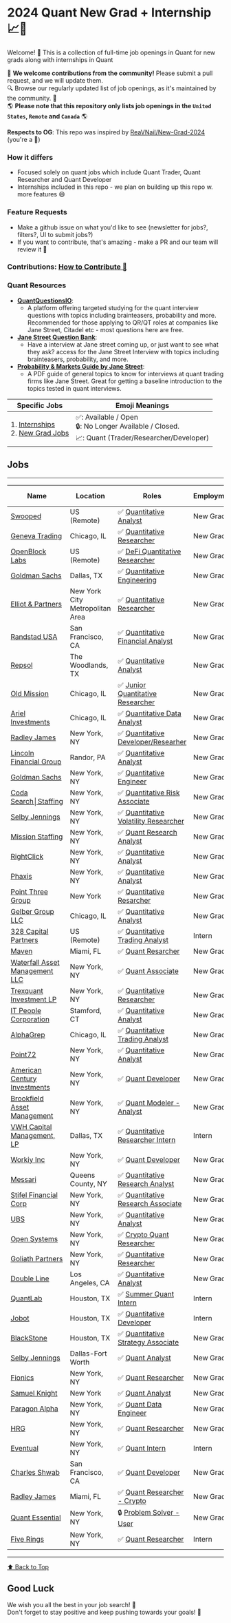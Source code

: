 # 2024 Quant New Grad + Internship  📈💼

Welcome! 🎉
This is a collection of full-time job openings in Quant for new grads along with internships in Quant

🙏 **We welcome contributions from the community!** Please submit a pull request, and we will update them. <br/>
🔍 Browse our regularly updated list of job openings, as it's maintained by the community. 🚀 <br/>
🌎 **Please note that this repository only lists job openings in the `United States`, `Remote` and `Canada`** 🌎 <br/>

<b>Respects to OG</b>: This repo was inspired by [ReaVNail/New-Grad-2024](https://github.com/ReaVNaiL/New-Grad-2024) (you're a 🐐)

### How it differs
- Focused solely on quant jobs which include Quant Trader, Quant Researcher and Quant Developer
- Internships included in this repo - we plan on building up this repo w. more features 😄 

### Feature Requests
- Make a github issue on what you'd like to see (newsletter for jobs?, filters?, UI to submit jobs?)
- If you want to contribute, that's amazing - make a PR and our team will review it 🎉

### Contributions: [How to Contribute 💬](../parent/How_to_contribute.md)

### Quant Resources 
- **[QuantQuestionsIO](https://quantquestions.io)**:
  - A platform offering targeted studying for the quant interview questions with topics including brainteasers, probability and more. Recommended for those applying to QR/QT roles at companies like Jane Street, Citadel etc - most questions here are free. 
- **[Jane Street Question Bank](https://quantquestions.io/playlist/jane-street)**:
  - Have a interview at Jane street coming up, or just want to see what they ask? access for the Jane Street Interview with topics including brainteasers, probability, and more. 
- **[Probability & Markets Guide by Jane Street](https://www.janestreet.com/static/pdfs/trading-interview.pdf)**:
  - A PDF guide of general topics to know for interviews at quant trading firms like Jane Street. Great for getting a baseline introduction to the topics tested in quant interviews.


| Specific Jobs| Emoji Meanings|
|---------------|----------------|
|1. [Internships](../parent/Newgrad-Jobs.md)</br>2. [New Grad Jobs](../parent/Intern-Jobs.md)|✅: Available / Open</br> 🔒: No Longer Available / Closed.</br> 📈: Quant (Trader/Researcher/Developer)</br>|


## Jobs
---
| Name              | Location     | Roles                | Employment | Date Added <br> mm/dd/yyyy |
| ----------------- | ------------ | -------------------- | ------------ | --------------------------- | 
| [Swooped](https://app.swooped.co/job-postings/56c45cc6-dcc5-4333-a59a-a4dfc21a75db) | US (Remote) | ✅ [Quantitative Analyst](https://app.swooped.co/job-postings/56c45cc6-dcc5-4333-a59a-a4dfc21a75db) | New Grad | 05/08/2024 |
| [Geneva Trading](https://www.genevatrading.com/careers-open-positions/?gh_jid=4347817007) | Chicago, IL | ✅ [Quantitative Researcher](https://www.genevatrading.com/careers-open-positions/?gh_jid=4347817007) | New Grad | 05/08/2024 |
| [OpenBlock Labs](https://wellfound.com/jobs/2680019-quantitative-researcher) | US (Remote) | ✅ [DeFi Quantitative Researcher](https://wellfound.com/jobs/2680019-quantitative-researcher) | New Grad | 05/08/2024 |
| [Goldman Sachs](https://hdpc.fa.us2.oraclecloud.com/hcmUI/CandidateExperience/en/sites/LateralHiring/job/117140?mode=job) | Dallas, TX | ✅ [Quantitative Engineering](https://hdpc.fa.us2.oraclecloud.com/hcmUI/CandidateExperience/en/sites/LateralHiring/job/117140?mode=job) | New Grad | 05/08/2024 |
| [Elliot & Partners](https://www.linkedin.com/jobs/search/?alertAction=viewjobs&currentJobId=3917571927) | New York City Metropolitan Area | ✅ [Quantitative Researcher](https://www.linkedin.com/jobs/search/?alertAction=viewjobs&currentJobId=3917571927) | New Grad | 05/08/2024 |
| [Randstad USA](https://www.randstadusa.com/jobs/4/1051493/quantitative-financial-analyst_san-francisco/) | San Francisco, CA | ✅ [Quantitative Financial Analyst](https://www.randstadusa.com/jobs/4/1051493/quantitative-financial-analyst_san-francisco/) | New Grad | 05/08/2024 |
| [Repsol](https://repsol.wd3.myworkdayjobs.com/Repsol/login?redirect=%2FRepsol%2Fjob%2FHouston%2FQuantitative-Analyst_72886%2Fapply%3Fsource%3DLinkedIn) | The Woodlands, TX | ✅ [Quantitative Analyst](https://repsol.wd3.myworkdayjobs.com/Repsol/login?redirect=%2FRepsol%2Fjob%2FHouston%2FQuantitative-Analyst_72886%2Fapply%3Fsource%3DLinkedIn) | New Grad | 05/08/2024 |
| [Old Mission](https://www.oldmissioncapital.com/careers/?gh_jid=5802927003) | Chicago, IL | ✅ [Junior Quantitative Researcher](https://www.oldmissioncapital.com/careers/?gh_jid=5802927003) | New Grad | 05/07/2024 |
| [Ariel Investments](https://boards.greenhouse.io/arielinvestments/jobs/5977666003) | Chicago, IL | ✅ [Quantitative Data Analyst](https://boards.greenhouse.io/arielinvestments/jobs/5977666003) | New Grad | 05/07/2024 |
| [Radley James](https://www.linkedin.com/jobs/search/?currentJobId=3919850767) | New York, NY | ✅ [Quantitative Developer/Researher](https://www.linkedin.com/jobs/search/?currentJobId=3919850767) | New Grad | 05/07/2024 |
| [Lincoln Financial Group](https://jobs.lincolnfinancial.com/job/Radnor-Quantitative-Analyst%2C-Fixed-Income-PA/1164945500) | Randor, PA | ✅ [Quantitative Analyst](https://jobs.lincolnfinancial.com/job/Radnor-Quantitative-Analyst%2C-Fixed-Income-PA/1164945500) | New Grad | 05/07/2024 |
| [Goldman Sachs](https://hdpc.fa.us2.oraclecloud.com/hcmUI/CandidateExperience/en/sites/LateralHiring/job/121756) | New York, NY | ✅ [Quantitative Engineer](https://hdpc.fa.us2.oraclecloud.com/hcmUI/CandidateExperience/en/sites/LateralHiring/job/121756) | New Grad | 05/07/2024 |
| [Coda Search│Staffing](https://www.linkedin.com/jobs/search/?currentJobId=3918455267) | New York, NY | ✅ [Quantitative Risk Associate](https://www.linkedin.com/jobs/search/?currentJobId=3918455267) | New Grad | 05/06/2024 |
| [Selby Jennings](https://www.linkedin.com/jobs/search/?currentJobId=3915784180) | New York, NY | ✅ [Quantitative Volatility Researcher](https://www.linkedin.com/jobs/search/?currentJobId=3915784180) | New Grad | 05/06/2024 |
| [Mission Staffing](https://www.missionstaffing.com/jobs/equity-quant-research-analyst/) | New York, NY | ✅ [Quant Research Analyst](https://www.missionstaffing.com/jobs/equity-quant-research-analyst/) | New Grad | 05/06/2024 |
| [RightClick](https://www.linkedin.com/jobs/search/?currentJobId=3914057119) | New York, NY | ✅ [Quantitative Analyst](https://www.linkedin.com/jobs/search/?currentJobId=3914057119) | New Grad | 05/04/2024 |
| [Phaxis](https://www2.jobdiva.com/portal/?a=3pjdnwhnx9emmbtbtquolxbs33ip2s01d6nqd9eb3gi1xzyi269zjsp3ytg0yme1&jobid=20790902#/jobs/20790902) | New York, NY | ✅ [Quantitative Analyst](https://www2.jobdiva.com/portal/?a=3pjdnwhnx9emmbtbtquolxbs33ip2s01d6nqd9eb3gi1xzyi269zjsp3ytg0yme1&jobid=20790902#/jobs/20790902) | New Grad | 05/04/2024 |
| [Point Three Group](https://www.pointthree.co/quantitative-researcher-equities/) | New York | ✅ [Quantitative Resarcher](https://www.pointthree.co/quantitative-researcher-equities/) | New Grad | 05/04/2024 |
| [Gelber Group LLC](https://boards.greenhouse.io/gelbergroup/jobs/4312487006?gh_src=c791d8366us) | Chicago, IL | ✅ [Quantitative Analyst](https://boards.greenhouse.io/gelbergroup/jobs/4312487006?gh_src=c791d8366us) | New Grad | 05/04/2024 |
| [328 Capital Partners](https://www.linkedin.com/jobs/search/?currentJobId=3917150420) | US (Remote) | ✅ [Quantitative Trading Analyst](https://www.linkedin.com/jobs/search/?currentJobId=3917150420) | Intern | 05/04/2024 |
| [Maven](https://www.linkedin.com/jobs/search/?currentJobId=3916542295) | Miami, FL | ✅ [Quant Resarcher](https://www.linkedin.com/jobs/search/?currentJobId=3916542295) | New Grad | 05/03/2024 |
| [Waterfall Asset Management LLC](https://globalus232.dayforcehcm.com/CandidatePortal/en-US/waterfall/Posting/View/84) | New York, NY | ✅ [Quant Associate](https://globalus232.dayforcehcm.com/CandidatePortal/en-US/waterfall/Posting/View/84) | New Grad | 05/03/2024 |
| [Trexquant Investment LP](https://www.adzuna.com/details/4562319437?v=856CF11DDE41EAB292B364FAD26DBEB0A731D3FF&r=16427487&ccd=5342bcd3333b4719da0555f756aa256f&frd=abd31b5b48c583ecf5df02b91fe05634) | New York, NY | ✅ [Quantitative Researcher](https://www.adzuna.com/details/4562319437?v=856CF11DDE41EAB292B364FAD26DBEB0A731D3FF&r=16427487&ccd=5342bcd3333b4719da0555f756aa256f&frd=abd31b5b48c583ecf5df02b91fe05634) | New Grad | 05/03/2024 |
| [IT People Corporation](https://www1.jobdiva.com/portal/?a=eujdnwbvnjm8et7unzpqdihmrk0klr06f5lw67kp8aw5zm5onee9jub5l8crjah6&jobid=27052347#/jobs/27052347) | Stamford, CT | ✅ [Quantitative Analyst](https://www1.jobdiva.com/portal/?a=eujdnwbvnjm8et7unzpqdihmrk0klr06f5lw67kp8aw5zm5onee9jub5l8crjah6&jobid=27052347#/jobs/27052347) | New Grad | 05/03/2024 |
| [AlphaGrep](https://boards.greenhouse.io/alphagrepsecurities/jobs/7431976002) | Chicago, IL  | ✅ [Quantitative Trading Analyst](https://boards.greenhouse.io/alphagrepsecurities/jobs/7431976002) | New Grad | 05/02/2024 |
| [Point72](https://careers.point72.com/CSJobDetail?jobName=quantitative-analyst&jobCode=CSS-0012302) | New York, NY | ✅ [Quantitative Analyst](https://careers.point72.com/CSJobDetail?jobName=quantitative-analyst&jobCode=CSS-0012302) | New Grad | 05/02/2024 |
| [American Century Investments](https://americancentury.wd5.myworkdayjobs.com/AmericanCenturyInvestments/job/New-York-New-York/Quantitative-Analyst_R0004810) | New York, NY | ✅ [Quant Developer](https://americancentury.wd5.myworkdayjobs.com/AmericanCenturyInvestments/job/New-York-New-York/Quantitative-Analyst_R0004810) | New Grad | 05/02/2024 |
| [Brookfield Asset Management](https://brookfield.wd5.myworkdayjobs.com/brookfield/job/New-York-New-York/Quant-Modeler---Analyst-Associate_R2036266) | New York, NY | ✅ [Quant Modeler - Analyst](https://brookfield.wd5.myworkdayjobs.com/brookfield/job/New-York-New-York/Quant-Modeler---Analyst-Associate_R2036266) | New Grad | 05/02/2024 |
| [VWH Capital Management, LP](https://www.linkedin.com/jobs/search/?currentJobId=3911242284) | Dallas, TX | ✅ [Quantitative Researcher Intern](https://www.linkedin.com/jobs/search/?currentJobId=3911242284) | Intern | 04/27/2024 |
| [Workiy Inc](https://workiy.zohorecruit.com/recruit/ViewJob.na?digest=Jp6.y8Tm4LbXlkuU70GSWTyI2kdJPKYRaWTnx3AFR.c-&embedsource=LinkedIn%2BLimited%2BListings) | New York, NY | ✅ [Quant Developer](https://workiy.zohorecruit.com/recruit/ViewJob.na?digest=Jp6.y8Tm4LbXlkuU70GSWTyI2kdJPKYRaWTnx3AFR.c-&embedsource=LinkedIn%2BLimited%2BListings) | New Grad | 04/27/2024 |
| [Messari](https://boards.greenhouse.io/messari/jobs/4412840005?gh_src=9ebabf7b5us) | Queens County, NY | ✅ [Quantitative Research Analyst](https://boards.greenhouse.io/messari/jobs/4412840005?gh_src=9ebabf7b5us) | New Grad | 04/26/2024 |
| [Stifel Financial Corp](https://recruiting2.ultipro.com/STI1000/JobBoard/7131f55d-3a00-3cd5-f318-20630d8f7bee/OpportunityDetail?opportunityId=71c3768e-83c8-4be5-856d-4d450eabd6b0) | New York, NY | ✅ [Quantitative Research Associate](https://recruiting2.ultipro.com/STI1000/JobBoard/7131f55d-3a00-3cd5-f318-20630d8f7bee/OpportunityDetail?opportunityId=71c3768e-83c8-4be5-856d-4d450eabd6b0) | New Grad | 04/26/2024 |
| [UBS](https://jobs.ubs.com/TGnewUI/Search/home/HomeWithPreLoad?jobid=300482&codes=ILINKEDIN&siteid=5012&partnerid=25008&PageType=JobDetails) | New York, NY | ✅ [Quantitative Analyst](https://jobs.ubs.com/TGnewUI/Search/home/HomeWithPreLoad?jobid=300482&codes=ILINKEDIN&siteid=5012&partnerid=25008&PageType=JobDetails) | New Grad | 04/26/2024 |
| [Open Systems](https://www.linkedin.com/jobs/search/?currentJobId=3908632038) | New York, NY | ✅ [Crypto Quant Researcher](https://www.linkedin.com/jobs/search/?currentJobId=3908632038) | New Grad | 04/25/2024 |
| [Goliath Partners](https://www.linkedin.com/jobs/search/?currentJobId=3908627623) | New York, NY | ✅ [Quantitative Researcher](https://www.linkedin.com/jobs/search/?currentJobId=3908627623) | New Grad | 04/25/2024 |
| [Double Line](https://paycomonline.net/v4/ats/web.php/jobs/ViewJobDetails?job=173785&clientkey=38CBF00EC5A30DD0F5859FC6251BFD31) | Los Angeles, CA | ✅ [Quantitative Analyst](https://paycomonline.net/v4/ats/web.php/jobs/ViewJobDetails?job=173785&clientkey=38CBF00EC5A30DD0F5859FC6251BFD31) | New Grad | 04/24/2024 |
| [QuantLab](https://www.quantlab.com/careers?p=job/oxilofwi/apply&__jvst=Job+Board&__jvsd=LinkedInLimited&nl=1) | Houston, TX | ✅ [Summer Quant Intern](https://www.quantlab.com/careers?p=job/oxilofwi/apply&__jvst=Job+Board&__jvsd=LinkedInLimited&nl=1) | Intern | 04/24/2024 |
| [Jobot](https://www.linkedin.com/jobs/search/?currentJobId=3908230784) | Houston, TX | ✅ [Quantitative Developer](https://www.linkedin.com/jobs/search/?currentJobId=3908230784) | Intern | 04/24/2024 |
| [BlackStone](https://blackstone.wd1.myworkdayjobs.com/Blackstone_Careers/job/New-York/BAAM--Quantitative-Strategy--Associate_30551) | Houston, TX | ✅ [Quantitative Strategy Associate](https://blackstone.wd1.myworkdayjobs.com/Blackstone_Careers/job/New-York/BAAM--Quantitative-Strategy--Associate_30551) | New Grad | 04/24/2024 |
| [Selby Jennings](https://www.linkedin.com/jobs/search/?currentJobId=3907893837) | Dallas-Fort Worth | ✅ [Quant Analyst](https://www.linkedin.com/jobs/search/?currentJobId=3907893837) | New Grad | 04/23/2024 |
| [Fionics](https://recruiterflow.com/fionics/jobs/12) | New York, NY | ✅ [Quant Researcher](https://recruiterflow.com/fionics/jobs/12) | New Grad | 04/23/2024 |
| [Samuel Knight](https://www.linkedin.com/jobs/search/?currentJobId=3903687752) | New York | ✅ [Quant Analyst](https://www.linkedin.com/jobs/search/?currentJobId=3903687752) | New Grad | 04/22/2024 |
| [Paragon Alpha](https://www.linkedin.com/jobs/search/?currentJobId=3893974663) | New York, NY | ✅ [Quant Data Engineer](https://www.linkedin.com/jobs/search/?currentJobId=3893974663) | New Grad | 04/22/2024 |
| [HRG](https://www.get.it/job/fixed-income-quantitative-researcher-in-new-york-ny-at-the-hagan-ricci-group-510311411126108634) | New York, NY | ✅ [Quant Researcher](https://www.get.it/job/fixed-income-quantitative-researcher-in-new-york-ny-at-the-hagan-ricci-group-510311411126108634) | New Grad | 04/22/2024 |
| [Eventual](https://www.linkedin.com/jobs/search/?currentJobId=3903250772) | New York, NY | ✅ [Quant Intern](https://www.linkedin.com/jobs/search/?currentJobId=3903250772) | Intern | 04/22/2024 |
| [Charles Shwab](https://www.schwabjobs.com//job/-/-/33727/64031568160) | San Francisco, CA | ✅ [Quant Developer](https://www.schwabjobs.com//job/-/-/33727/64031568160) | New Grad | 04/20/2024 |
| [Radley James](https://www.linkedin.com/jobs/view/3901035826) | Miami, FL | ✅ [Quant Researcher - Crypto](https://www.linkedin.com/jobs/view/3901035826) | New Grad | 04/15/2024 |
| [Quant Essential](http://www.quantessential.io) | New York, NY | 🔒 [Problem Solver - User](http://www.quantessential.io) | New Grad | 04/01/2024 |
| [Five Rings](https://boards.greenhouse.io/fiveringsllc/jobs/4009039008) | New York, NY | ✅ [Quant Researcher](https://boards.greenhouse.io/fiveringsllc/jobs/4009039008) | Intern | 03/29/2024 |
---

[⬆️ Back to Top](#jobs)

## Good Luck

We wish you all the best in your job search! 🌟 </br>
Don't forget to stay positive and keep pushing towards your goals! 💪